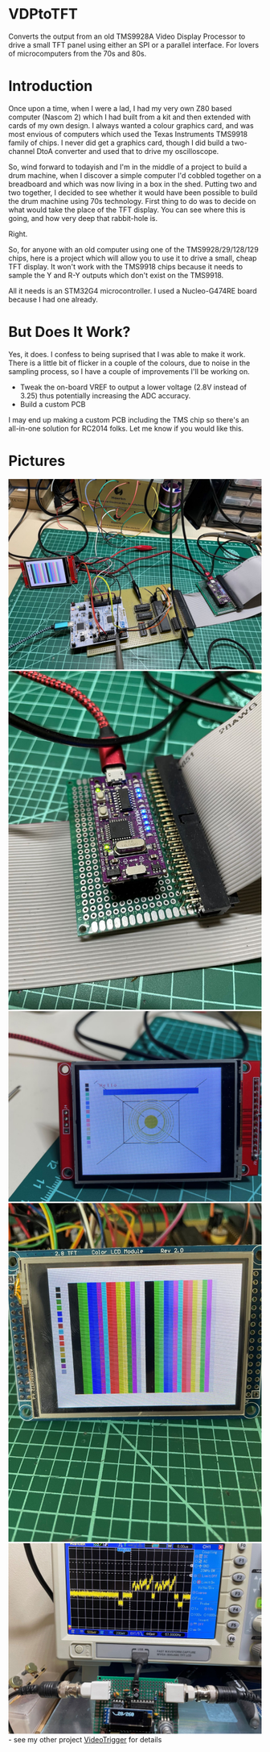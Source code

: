 # VDPtoTFT
Converts the output from an old TMS9928A Video Display Processor to drive a small TFT panel using either an SPI or a parallel interface. For lovers of microcomputers from the 70s and 80s.

# Introduction
Once upon a time, when I were a lad, I had my very own Z80 based computer (Nascom 2) which I had built from a kit and then extended with cards of my own design. I always wanted a colour graphics card, and was most envious of computers which used the Texas Instruments TMS9918 family of chips. I never did get a graphics card, though I did build a two-channel DtoA converter and used that to drive my oscilloscope.

So, wind forward to todayish and I'm in the middle of a project to build a drum machine, when I discover a simple computer I'd cobbled together on a breadboard and which was now living in a box in the shed. Putting two and two together, I decided to see whether it would have been possible to build the drum machine using 70s technology. First thing to do was to decide on what would take the place of the TFT display. You can see where this is going, and how very deep that rabbit-hole is.

Right.

So, for anyone with an old computer using one of the TMS9928/29/128/129 chips, here is a project which will allow you to use it to drive a small, cheap TFT display. It won't work with the TMS9918 chips because it needs to sample the Y and R-Y outputs which don't exist on the TMS9918.

All it needs is an STM32G4 microcontroller. I used a Nucleo-G474RE board because I had one already.

# But Does It Work?
Yes, it does. I confess to being suprised that I was able to make it work. There is a little bit of flicker in a couple of the colours, due to noise in the sampling process, so I have a couple of improvements I'll be working on. 
- Tweak the on-board VREF to output a lower voltage (2.8V instead of 3.25) thus potentially increasing the ADC accuracy.
- Build a custom PCB

I may end up making a custom PCB including the TMS chip so there's an all-in-one solution for RC2014 folks. Let me know if you would like this.

# Pictures
![My VDP board with the Nucleo bolted to the side](./images/IMG_0755.jpg)
![Yes, I'm cheating. Driving the VDP from an Arduino for now](./images/IMG_0756.JPG)
![Close up of an image on the SPI display](./images/IMG_0765.JPG)
![And a test-pattern on the parallel display](./images/IMG-0875.jpg)
![Here's a bit of test-gear I built to help](./images/IMG_0760.JPG) - see my other project [VideoTrigger](https://github.com/ukmaker/VideoTrigger) for details
